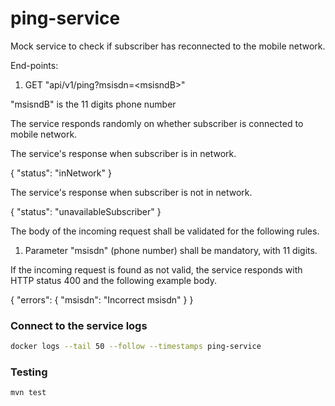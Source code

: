 # ping-service

Mock service to check if subscriber has reconnected to the mobile network.

End-points:

1. GET "api/v1/ping?msisdn=\<msisndB\>"

"msisndB" is the 11 digits phone number

The service responds randomly on whether subscriber is connected to mobile network.

The service's response when subscriber is in network.

{
  "status": "inNetwork"
}

The service's response when subscriber is not in network.

{
  "status": "unavailableSubscriber"
}

The body of the incoming request shall be validated for the following rules.

1. Parameter "msisdn" (phone number) shall be mandatory, with 11 digits.

If the incoming request is found as not valid, the service responds with HTTP status 400 and the following example body.

{
  "errors": {
    "msisdn": "Incorrect msisdn"
  }
}

### Connect to the service logs

```bash
docker logs --tail 50 --follow --timestamps ping-service
```

### Testing

```bash
mvn test
```
